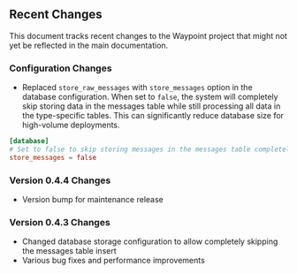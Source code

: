 ## Recent Changes

This document tracks recent changes to the Waypoint project that might not yet be reflected in the main documentation.

### Configuration Changes

- Replaced `store_raw_messages` with `store_messages` option in the database configuration. When set to `false`, the system will completely skip storing data in the messages table while still processing all data in the type-specific tables. This can significantly reduce database size for high-volume deployments.

```toml
[database]
# Set to false to skip storing messages in the messages table completely
store_messages = false
```

### Version 0.4.4 Changes

- Version bump for maintenance release

### Version 0.4.3 Changes

- Changed database storage configuration to allow completely skipping the messages table insert
- Various bug fixes and performance improvements